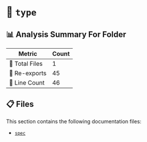 # 📁 `type`

## 📊 Analysis Summary For Folder

| Metric | Count |
|--------|-------|
| 📁 Total Files | 1 |
| 🔄 Re-exports | 45 |
| 🔢 Line Count | 46 |


## 📋 Files

This section contains the following documentation files:

- [`spec`](./spec.md)